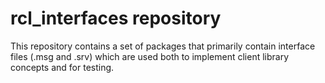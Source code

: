# rcl_interfaces repository
This repository contains a set of packages that primarily contain interface files (.msg and .srv) which are used both to implement client library concepts and for testing.

